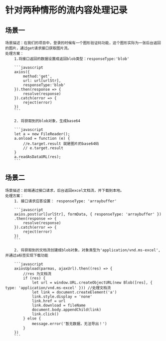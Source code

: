 # 针对两种情形的流内容处理记录

## 场景一
    场景描述：在我们的项目中，登录的时候有一个图形验证码功能，这个图形实际为一张后台返回的图片，通过get请求接口获取图片流。
    处理方案：
        1.将接口返回的数据设置成返回blob类型：responseType:'blob'

        ```javascript
        axios({
            method:'get',
            url: url[urlStr],
            responseType:'blob'
        }).then(response => {
            resolve(response)
        }).catch(error => {
            reject(error)
        })
        ```

        2. 将获取到的blob对象，生成base64

        ```javascript
        let a = new FileReader();
        a.onload = function (e) {
            //e.target.result 就是图片的base64码
            // e.target.result
        }
        a.readAsDataURL(res);
        ```

## 场景二
    场景描述：前端通过接口请求，后台返回excel文档流，并下载到本地。
    处理方案：
        1. 接口请求应答设置： responseType: 'arraybuffer'
   
        ```javascript
        axios.post(url[urlStr], formData, { responseType: 'arraybuffer' })
        .then(response => {
            resolve(response)
        }).catch(error => {
            reject(error)
        })
        ```

        2. 将获取到的文档流创建成blob对象，对象类型为'application/vnd.ms-excel', 并通过a标签实现下载功能

        ```javascript
        axiosUpload(parmas, ajaxUrl).then((res) => {
            //res 为文档流
            if (res) {
                let url = window.URL.createObjectURL(new Blob([res], { type: 'application/vnd.ms-excel' })) //处理文档流
                let link = document.createElement('a')
                link.style.display = 'none'
                link.href = url
                link.download = fileName
                document.body.appendChild(link)
                link.click()
            } else {
                message.error('暂无数据，无法导出！')
            }
        })
        ```
